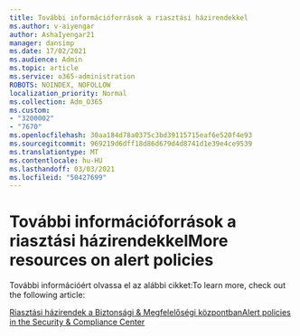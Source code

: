 ```yaml
---
title: További információforrások a riasztási házirendekkel
ms.author: v-aiyengar
author: AshaIyengar21
manager: dansimp
ms.date: 17/02/2021
ms.audience: Admin
ms.topic: article
ms.service: o365-administration
ROBOTS: NOINDEX, NOFOLLOW
localization_priority: Normal
ms.collection: Adm_O365
ms.custom:
- "3200002"
- "7670"
ms.openlocfilehash: 30aa184d78a0375c3bd39115715eaf6e520f4e93
ms.sourcegitcommit: 969219d6dff18d86d679d4d8741d1e39e4ce9539
ms.translationtype: MT
ms.contentlocale: hu-HU
ms.lasthandoff: 03/03/2021
ms.locfileid: "50427699"
---
```

# <a name="more-resources-on-alert-policies"></a><span data-ttu-id="d50cd-102">További információforrások a riasztási házirendekkel</span><span class="sxs-lookup"><span data-stu-id="d50cd-102">More resources on alert policies</span></span>

<span data-ttu-id="d50cd-103">További információért olvassa el az alábbi cikket:</span><span class="sxs-lookup"><span data-stu-id="d50cd-103">To learn more, check out the following article:</span></span>

[<span data-ttu-id="d50cd-104">Riasztási házirendek a Biztonsági & Megfelelőségi központban</span><span class="sxs-lookup"><span data-stu-id="d50cd-104">Alert policies in the Security & Compliance Center</span></span>](https://go.microsoft.com/fwlink/?linkid=2103211)